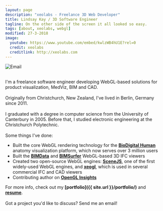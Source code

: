 ```yaml
---
layout: page
description: "xeolabs - Freelance 3D Web Developer"
title: Lindsay Kay / 3D Software Engineer
tagline: On the other side of the screen it all looked so easy.
tags: [about, xeolabs, webgl]
modified: 27-3-2018
image:
  youtube: https://www.youtube.com/embed/kwlzWB4hU1E?rel=0
  credit: xeolabs
  creditlink: http://xeolabs.com
---
```


![Email](../images/email2.png)

<br>I'm a freelance software engineer developing WebGL-based solutions for product visualization, MedViz, BIM and CAD.<br><br>
Originally from Christchurch, New Zealand, I've lived in Berlin, Germany since 2011.<br><br>
I graduated with a degree in computer science from the University of Canterbury in 2005. Before that, I studied electronic engineering at the Christchurch Polytechnic.<br><br>
Some things I've done:

* Built the core WebGL rendering technology for the **[BioDigital Human](./portfolio/biodigital-human)** anatomy visualization platform, which now serves over 3 million users  
* Built the **[BIMData](http://www.bimdata.io/en/bim-data-en/)** and **[BIMSurfer](http://bimsurfer.org/)** WebGL-based 3D IFC viewers
* Created two open-source WebGL engines: **[SceneJS](http://scenejs.org)**, one of the first widely-used WebGL engines, and **[xeogl](http://xeogl.org)**, which is used in several commercial IFC and CAD viewers
* Contributing author on **[OpenGL Insights](http://openglinsights.com/)**

For more info, check out my **[portfolio]({{ site.url }}/portfolio/)** and **[resume](http://linkedin.com/in/lindsaystanleykay)**.<br><br>Got a project you'd like to discuss? Send me an email!

<br>




